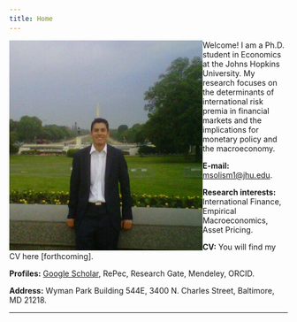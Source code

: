 ```yaml
---
title: Home
---
```



<img align="left" width="350" height="380" src="/images/home_img.jpg">

Welcome! I am a Ph.D. student in Economics at the Johns Hopkins University. My research focuses on the determinants of 
international risk premia in financial markets and the implications for monetary policy and the macroeconomy.

**E-mail:** <msolism1@jhu.edu>.

**Research interests:** International Finance, Empirical Macroeconomics, Asset Pricing.

**CV:** You will find my CV here [forthcoming].

**Profiles:** [Google Scholar](https://scholar.google.com/citations?user=psWsSL0AAAAJ&hl=en "Google Scholar - Pavel Solís"), 
RePec, Research Gate, Mendeley, ORCID.

**Address:**
Wyman Park Building 544E,
3400 N. Charles Street, 
Baltimore, MD 21218.

___
